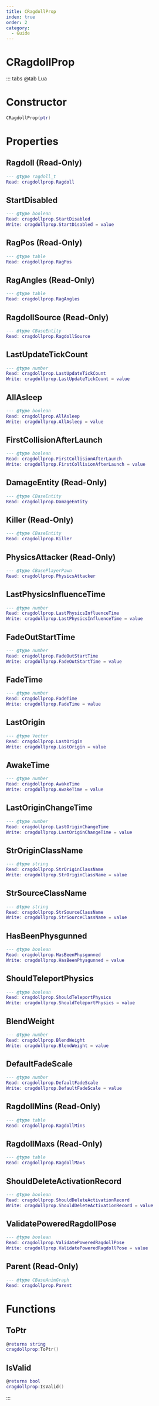 ```yaml
---
title: CRagdollProp
index: true
order: 2
category:
  - Guide
---
```


# CRagdollProp

::: tabs
@tab Lua
# Constructor
```lua
CRagdollProp(ptr)
```
# Properties
## Ragdoll (Read-Only)
```lua
--- @type ragdoll_t
Read: cragdollprop.Ragdoll
```
## StartDisabled 
```lua
--- @type boolean
Read: cragdollprop.StartDisabled
Write: cragdollprop.StartDisabled = value
```
## RagPos (Read-Only)
```lua
--- @type table
Read: cragdollprop.RagPos
```
## RagAngles (Read-Only)
```lua
--- @type table
Read: cragdollprop.RagAngles
```
## RagdollSource (Read-Only)
```lua
--- @type CBaseEntity
Read: cragdollprop.RagdollSource
```
## LastUpdateTickCount 
```lua
--- @type number
Read: cragdollprop.LastUpdateTickCount
Write: cragdollprop.LastUpdateTickCount = value
```
## AllAsleep 
```lua
--- @type boolean
Read: cragdollprop.AllAsleep
Write: cragdollprop.AllAsleep = value
```
## FirstCollisionAfterLaunch 
```lua
--- @type boolean
Read: cragdollprop.FirstCollisionAfterLaunch
Write: cragdollprop.FirstCollisionAfterLaunch = value
```
## DamageEntity (Read-Only)
```lua
--- @type CBaseEntity
Read: cragdollprop.DamageEntity
```
## Killer (Read-Only)
```lua
--- @type CBaseEntity
Read: cragdollprop.Killer
```
## PhysicsAttacker (Read-Only)
```lua
--- @type CBasePlayerPawn
Read: cragdollprop.PhysicsAttacker
```
## LastPhysicsInfluenceTime 
```lua
--- @type number
Read: cragdollprop.LastPhysicsInfluenceTime
Write: cragdollprop.LastPhysicsInfluenceTime = value
```
## FadeOutStartTime 
```lua
--- @type number
Read: cragdollprop.FadeOutStartTime
Write: cragdollprop.FadeOutStartTime = value
```
## FadeTime 
```lua
--- @type number
Read: cragdollprop.FadeTime
Write: cragdollprop.FadeTime = value
```
## LastOrigin 
```lua
--- @type Vector
Read: cragdollprop.LastOrigin
Write: cragdollprop.LastOrigin = value
```
## AwakeTime 
```lua
--- @type number
Read: cragdollprop.AwakeTime
Write: cragdollprop.AwakeTime = value
```
## LastOriginChangeTime 
```lua
--- @type number
Read: cragdollprop.LastOriginChangeTime
Write: cragdollprop.LastOriginChangeTime = value
```
## StrOriginClassName 
```lua
--- @type string
Read: cragdollprop.StrOriginClassName
Write: cragdollprop.StrOriginClassName = value
```
## StrSourceClassName 
```lua
--- @type string
Read: cragdollprop.StrSourceClassName
Write: cragdollprop.StrSourceClassName = value
```
## HasBeenPhysgunned 
```lua
--- @type boolean
Read: cragdollprop.HasBeenPhysgunned
Write: cragdollprop.HasBeenPhysgunned = value
```
## ShouldTeleportPhysics 
```lua
--- @type boolean
Read: cragdollprop.ShouldTeleportPhysics
Write: cragdollprop.ShouldTeleportPhysics = value
```
## BlendWeight 
```lua
--- @type number
Read: cragdollprop.BlendWeight
Write: cragdollprop.BlendWeight = value
```
## DefaultFadeScale 
```lua
--- @type number
Read: cragdollprop.DefaultFadeScale
Write: cragdollprop.DefaultFadeScale = value
```
## RagdollMins (Read-Only)
```lua
--- @type table
Read: cragdollprop.RagdollMins
```
## RagdollMaxs (Read-Only)
```lua
--- @type table
Read: cragdollprop.RagdollMaxs
```
## ShouldDeleteActivationRecord 
```lua
--- @type boolean
Read: cragdollprop.ShouldDeleteActivationRecord
Write: cragdollprop.ShouldDeleteActivationRecord = value
```
## ValidatePoweredRagdollPose 
```lua
--- @type boolean
Read: cragdollprop.ValidatePoweredRagdollPose
Write: cragdollprop.ValidatePoweredRagdollPose = value
```
## Parent (Read-Only)
```lua
--- @type CBaseAnimGraph
Read: cragdollprop.Parent
```
# Functions
## ToPtr
```lua
@returns string
cragdollprop:ToPtr()
```
## IsValid
```lua
@returns bool
cragdollprop:IsValid()
```

:::